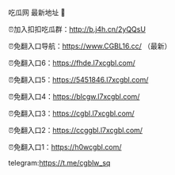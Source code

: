 吃瓜网 最新地址 👋 

⏰加入扣扣吃瓜群：http://b.j4h.cn/2yQQsU

⏰免翻入口导航：https://www.CGBL16.cc/  （最新）

⏰免翻入口6：https://fhde.l7xcgbl.com/

⏰免翻入口5：https://5451846.l7xcgbl.com/

⏰免翻入口4：https://blcgw.l7xcgbl.com/

⏰免翻入口3：https://cgbl.l7xcgbl.com/

⏰免翻入口2：https://ccggbl.l7xcgbl.com/

⏰免翻入口1：https://h0wcgbl.com/

telegram:https://t.me/cgblw_sq


